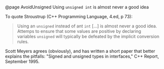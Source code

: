 @page AvoidUnsigned Using `unsigned int` is almost never a good idea

To quote Stroustrup (C++ Programming Language, 4.ed, p 73):

> Using an `unsigned` instead of ant `int` [...] is almost never a good idea.
> Attemps to ensure that some values are positive by declaring variables
> `unsigned` will typically be defeated by the implicit conversion rules.

Scott Meyers agrees (obviously), and has written a short paper that better
explains the pitfalls: "Signed and unsigned types in interfaces," C++ Report,
September 1995.
